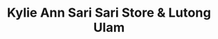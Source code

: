 ---
title: "Kylie Ann Sari Sari Store & Lutong Ulam"
url: /san-pablo/kylie-ann-sari-sari-store-und-lutong-ulam/
shop: Lebensmittel
---